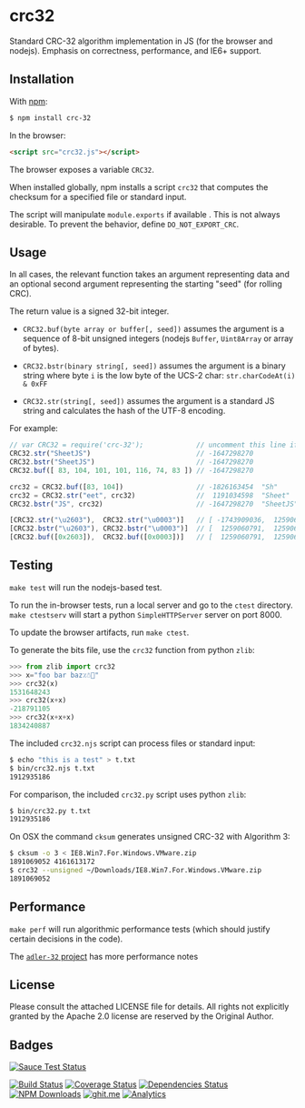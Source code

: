 # crc32

Standard CRC-32 algorithm implementation in JS (for the browser and nodejs).
Emphasis on correctness, performance, and IE6+ support.

## Installation

With [npm](https://www.npmjs.org/package/crc-32):

```bash
$ npm install crc-32
```

In the browser:

```html
<script src="crc32.js"></script>
```

The browser exposes a variable `CRC32`.

When installed globally, npm installs a script `crc32` that computes the
checksum for a specified file or standard input.

The script will manipulate `module.exports` if available .  This is not always
desirable.  To prevent the behavior, define `DO_NOT_EXPORT_CRC`.

## Usage

In all cases, the relevant function takes an argument representing data and an
optional second argument representing the starting "seed" (for rolling CRC).

The return value is a signed 32-bit integer.

- `CRC32.buf(byte array or buffer[, seed])` assumes the argument is a sequence
  of 8-bit unsigned integers (nodejs `Buffer`, `Uint8Array` or array of bytes).

- `CRC32.bstr(binary string[, seed])` assumes the argument is a binary string
  where byte `i` is the low byte of the UCS-2 char: `str.charCodeAt(i) & 0xFF`

- `CRC32.str(string[, seed])` assumes the argument is a standard JS string and
  calculates the hash of the UTF-8 encoding.

For example:

```js
// var CRC32 = require('crc-32');             // uncomment this line if in node
CRC32.str("SheetJS")                          // -1647298270
CRC32.bstr("SheetJS")                         // -1647298270
CRC32.buf([ 83, 104, 101, 101, 116, 74, 83 ]) // -1647298270

crc32 = CRC32.buf([83, 104])                  // -1826163454  "Sh"
crc32 = CRC32.str("eet", crc32)               //  1191034598  "Sheet"
CRC32.bstr("JS", crc32)                       // -1647298270  "SheetJS"

[CRC32.str("\u2603"),  CRC32.str("\u0003")]   // [ -1743909036,  1259060791 ]
[CRC32.bstr("\u2603"), CRC32.bstr("\u0003")]  // [  1259060791,  1259060791 ]
[CRC32.buf([0x2603]),  CRC32.buf([0x0003])]   // [  1259060791,  1259060791 ]
```

## Testing

`make test` will run the nodejs-based test.

To run the in-browser tests, run a local server and go to the `ctest` directory.
`make ctestserv` will start a python `SimpleHTTPServer` server on port 8000.

To update the browser artifacts, run `make ctest`.

To generate the bits file, use the `crc32` function from python `zlib`:

```python
>>> from zlib import crc32
>>> x="foo bar baz٪☃🍣"
>>> crc32(x)
1531648243
>>> crc32(x+x)
-218791105
>>> crc32(x+x+x)
1834240887
```

The included `crc32.njs` script can process files or standard input:

```bash
$ echo "this is a test" > t.txt
$ bin/crc32.njs t.txt
1912935186
```

For comparison, the included `crc32.py` script uses python `zlib`:

```bash
$ bin/crc32.py t.txt
1912935186
```

On OSX the command `cksum` generates unsigned CRC-32 with Algorithm 3:

```bash
$ cksum -o 3 < IE8.Win7.For.Windows.VMware.zip
1891069052 4161613172
$ crc32 --unsigned ~/Downloads/IE8.Win7.For.Windows.VMware.zip
1891069052
```

## Performance

`make perf` will run algorithmic performance tests (which should justify certain
decisions in the code).

The [`adler-32` project](http://git.io/adler32) has more performance notes

## License

Please consult the attached LICENSE file for details.  All rights not explicitly
granted by the Apache 2.0 license are reserved by the Original Author.

## Badges

[![Sauce Test Status](https://saucelabs.com/browser-matrix/crc32.svg)](https://saucelabs.com/u/crc32)

[![Build Status](https://travis-ci.org/SheetJS/js-crc32.svg?branch=master)](https://travis-ci.org/SheetJS/js-crc32)
[![Coverage Status](http://img.shields.io/coveralls/SheetJS/js-crc32/master.svg)](https://coveralls.io/r/SheetJS/js-crc32?branch=master)
[![Dependencies Status](https://david-dm.org/sheetjs/js-crc32/status.svg)](https://david-dm.org/sheetjs/js-crc32)
[![NPM Downloads](https://img.shields.io/npm/dt/crc-32.svg)](https://npmjs.org/package/crc-32)
[![ghit.me](https://ghit.me/badge.svg?repo=sheetjs/js-xlsx)](https://ghit.me/repo/sheetjs/js-xlsx)
[![Analytics](https://ga-beacon.appspot.com/UA-36810333-1/SheetJS/js-crc32?pixel)](https://github.com/SheetJS/js-crc32)
